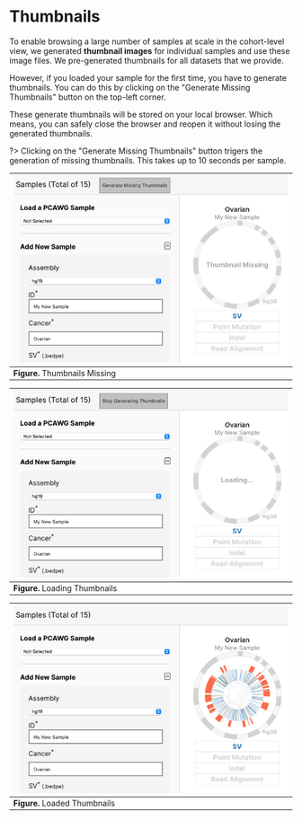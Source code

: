 # Thumbnails

To enable browsing a large number of samples at scale in the cohort-level view, we generated **thumbnail images** for individual samples and use these image files. We pre-generated thumbnails for all datasets that we provide.

However, if you loaded your sample for the first time, you have to generate thumbnails. You can do this by clicking on the "Generate Missing Thumbnails" button on the top-left corner. 

These generate thumbnails will be stored on your local browser. Which means, you can safely close the browser and reopen it without losing the generated thumbnails.

?> Clicking on the "Generate Missing Thumbnails" button trigers the generation of missing thumbnails. This takes up to 10 seconds per sample.

|![server](../assets/empty-thumbnail.png)|
|---|
|**Figure.** Thumbnails Missing|

|![server](../assets/loading-thumbnail.png)|
|---|
|**Figure.** Loading Thumbnails|

|![server](../assets/loaded-thumbnail.png)|
|---|
|**Figure.** Loaded Thumbnails|